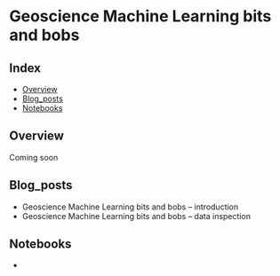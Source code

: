 # Geoscience Machine Learning bits and bobs #

## Index ##

* [Overview](#Overview)
* [Blog_posts](#Blog_posts)
* [Notebooks](#Notebooks)

## Overview ##
Coming soon

## Blog_posts ##

- Geoscience Machine Learning bits and bobs – introduction
- Geoscience Machine Learning bits and bobs – data inspection 

## Notebooks ##
-
